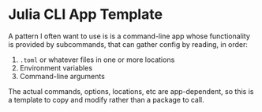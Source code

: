 # Julia CLI App Template

A pattern I often want to use is is a command-line app whose functionality
is provided by subcommands, that can gather config by reading, in order:

1. `.toml` or whatever files in one or more locations
2. Environment variables
3. Command-line arguments

The actual commands, options, locations, etc are app-dependent, so this is 
a template to copy and modify rather than a package to call.

